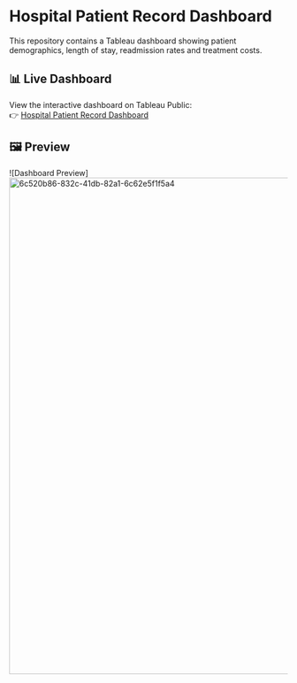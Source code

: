 # Hospital Patient Record Dashboard

This repository contains a Tableau dashboard showing patient demographics, length of stay, readmission rates and treatment costs.

## 📊 Live Dashboard
View the interactive dashboard on Tableau Public:  
👉 [Hospital Patient Record Dashboard](https://public.tableau.com/app/profile/parthiban.m4930/viz/hostpital_patient-records/Dashboard1?publish=yes)

## 🖼️ Preview
![Dashboard Preview]<img width="1288" height="898" alt="6c520b86-832c-41db-82a1-6c62e5f1f5a4" src="https://github.com/user-attachments/assets/d75d0641-51d1-4eb9-accb-7c7e0b01a5d0" />
